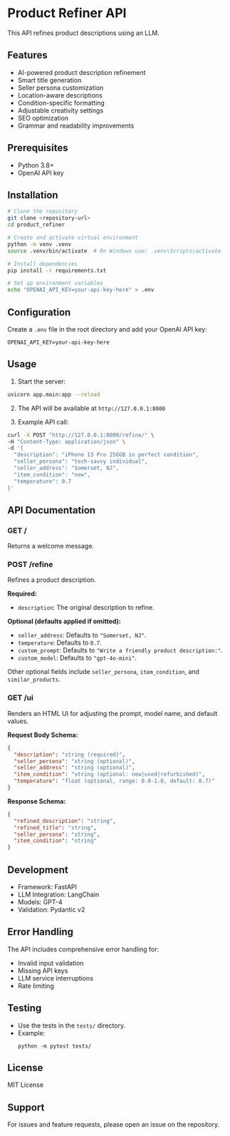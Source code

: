# Product Refiner API

This API refines product descriptions using an LLM.

## Features

- AI-powered product description refinement
- Smart title generation
- Seller persona customization
- Location-aware descriptions
- Condition-specific formatting
- Adjustable creativity settings
- SEO optimization
- Grammar and readability improvements

## Prerequisites

- Python 3.8+
- OpenAI API key

## Installation

```bash
# Clone the repository
git clone <repository-url>
cd product_refiner

# Create and activate virtual environment
python -m venv .venv
source .venv/bin/activate  # On Windows use: .venv\Scripts\activate

# Install dependencies
pip install -r requirements.txt

# Set up environment variables
echo "OPENAI_API_KEY=your-api-key-here" > .env
```

## Configuration

Create a `.env` file in the root directory and add your OpenAI API key:
```
OPENAI_API_KEY=your-api-key-here
```

## Usage

1. Start the server:
```bash
uvicorn app.main:app --reload
```

2. The API will be available at `http://127.0.0.1:8000`

3. Example API call:
```bash
curl -X POST "http://127.0.0.1:8000/refine/" \
-H "Content-Type: application/json" \
-d '{
  "description": "iPhone 13 Pro 256GB in perfect condition",
  "seller_persona": "tech-savvy individual",
  "seller_address": "Somerset, NJ",
  "item_condition": "new",
  "temperature": 0.7
}'
```

## API Documentation

### GET /
Returns a welcome message.

### POST /refine
Refines a product description. 

**Required:**
- `description`: The original description to refine.

**Optional (defaults applied if omitted):**
- `seller_address`: Defaults to `"Somerset, NJ"`.
- `temperature`: Defaults to `0.7`.
- `custom_prompt`: Defaults to `"Write a friendly product description:"`.
- `custom_model`: Defaults to `"gpt-4o-mini"`.

Other optional fields include `seller_persona`, `item_condition`, and `similar_products`.

### GET /ui
Renders an HTML UI for adjusting the prompt, model name, and default values.

**Request Body Schema:**
```json
{
  "description": "string (required)",
  "seller_persona": "string (optional)",
  "seller_address": "string (optional)",
  "item_condition": "string (optional: new|used|refurbished)",
  "temperature": "float (optional, range: 0.0-1.0, default: 0.7)"
}
```

**Response Schema:**
```json
{
  "refined_description": "string",
  "refined_title": "string",
  "seller_persona": "string",
  "item_condition": "string"
}
```

## Development

- Framework: FastAPI
- LLM Integration: LangChain
- Models: GPT-4
- Validation: Pydantic v2

## Error Handling

The API includes comprehensive error handling for:
- Invalid input validation
- Missing API keys
- LLM service interruptions
- Rate limiting

## Testing

- Use the tests in the `tests/` directory.
- Example:
  ```
  python -m pytest tests/
  ```

## License

MIT License

## Support

For issues and feature requests, please open an issue on the repository.
